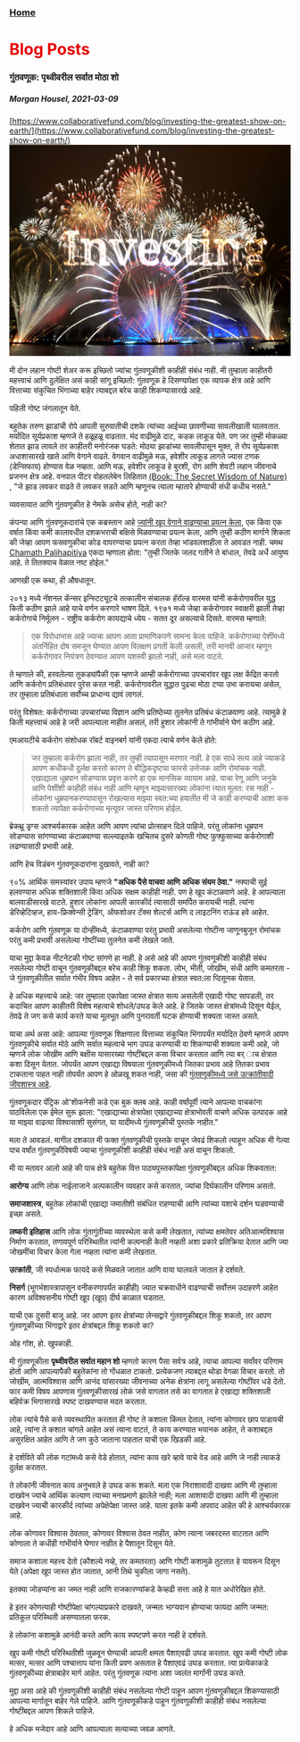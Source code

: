 
### [Home](https://crowned-eagle.github.io/ReadMr/index.html)
<h1 style="color: #e60000;"> Blog Posts </h1>

### गुंतवणूक: पृथ्वीवरील सर्वात मोठा शो
##### Morgan Housel, 2021-03-09
[https://www.collaborativefund.com/blog/investing-the-greatest-show-on-earth/](https://www.collaborativefund.com/blog/investing-the-greatest-show-on-earth/)
![Investing_Graphic](/Files/Greatest_Show.jpg)


मी दोन लहान गोष्टी शेअर करू इच्छितो ज्यांचा गुंतवणूकीशी काहीही संबंध नाही. मी तुम्हाला काहीतरी महत्त्वाचं आणि दुर्लक्षित असं काही सांगू इच्छितो: गुंतवणूक हे दिसण्यापेक्षा एक व्यापक क्षेत्र आहे 
आणि वित्ताच्या संकुचित भिंगाच्या बाहेर त्याबद्दल बरेच काही शिकण्यासारखे आहे.

पहिली गोष्ट जंगलातून येते.

बहुतेक तरुण झाडांची रोपे आपली सुरुवातीची दशके त्यांच्या आईच्या छावणीच्या सावलीखाली घालवतात. मर्यादित सूर्यप्रकाश म्हणजे ते हळूहळू वाढतात. मंद वाढीमुळे दाट, कडक लाकूड येते. पण जर तुम्ही मोकळ्या शेतात झाड लावले तर काहीतरी मनोरंजक घडते: मोठ्या झाडांच्या सावलीपासून मुक्त, ते रोप सूर्यप्रकाश अधाशासारखे खाते आणि वेगाने वाढते. वेगवान वाढीमुळे मऊ, हवेशीर लाकूड लागते ज्यास टणक (डेन्सिफाय) होण्यास वेळ नव्हता. आणि मऊ, हवेशीर लाकूड हे बुरशी, रोग आणि शेवटी लहान जीवनाचे प्रजनन क्षेत्र आहे. वनपाल पीटर वोहललेबेन लिहितात [(Book: The Secret Wisdom of Nature)](https://www.amazon.com/gp/product/1771643889/) , "जे झाड लवकर वाढते ते लवकर सडते आणि म्हणूनच त्याला म्हातारे होण्याची संधी कधीच नसते."

व्यवसायात आणि गुंतवणूकीत हे नेमके असेच होते, नाही का?

कंपन्या आणि गुंतवणूकदारांचे एक कब्रस्तान आहे [ज्यांनी खूप वेगाने वाढण्याचा प्रयत्न केला](https://www.collaborativefund.com/blog/haste-makes-waste/), एक किंवा एक वर्षात किंवा कमी कालावधीत दशकभराची बक्षिसे मिळवण्याचा प्रयत्न केला, आणि तुम्ही कठीण मार्गाने शिकता की जेव्हा आपण फसवणुकीचा कोड वापरण्याचा प्रयत्न करता तेव्हा भांडवलशाहीला ते आवडत नाही. चमथ [Chamath Palihapitiya](https://www.collaborativefund.com/blog/haste-makes-waste/) एकदा म्हणाला होता: "तुम्ही जितके जलद गतीने ते बांधाल, तेवढे अर्धे आयुष्य आहे. ते तितक्याच वेळात नष्ट होईल."

आणखी एक कथा, ही औषधातून.

२०१३ मध्ये नॅशनल कॅन्सर इन्स्टिट्यूटचे तत्कालीन संचालक हॅरॉल्ड वारमस यांनी कर्करोगावरील युद्ध किती कठीण झाले आहे याचे वर्णन करणारे भाषण दिले. १९७१ मध्ये जेव्हा कर्करोगावर स्वाक्षरी झाली तेव्हा कर्करोगाचे निर्मूलन - राष्ट्रीय कर्करोग कायद्याचे ध्येय - सतत दूर असल्याचे दिसते. वारमस म्हणाले:

>एक विरोधाभास आहे ज्याचा आपण आता प्रामाणिकपणे सामना केला पाहिजे. कर्करोगाच्या पेशींमध्ये अंतर्निहित दोष समजून घेण्यात आपण विलक्षण प्रगती केली असली, तरी मानवी आजार म्हणून कर्करोगावर नियंत्रण ठेवण्यात आपण यशस्वी झालो नाही, असे मला वाटते.

ते म्हणाले की, हरवलेल्या तुकड्यांपैकी एक म्हणजे आम्ही कर्करोगाच्या उपचारांवर खूप लक्ष केंद्रित करतो आणि कर्करोग प्रतिबंधावर पुरेस करत नाही. कर्करोगावरील युद्धात पुढचा मोठा टप्पा उभा करायचा असेल, तर तुम्हाला प्रतिबंधाला सर्वोच्च प्राधान्य द्यावं लागलं.

परंतु विशेषत: कर्करोगाच्या उपचारांच्या विज्ञान आणि प्रतिष्ठेच्या तुलनेत प्रतिबंध कंटाळवाणा आहे. त्यामुळे हे किती महत्त्वाचं आहे हे जरी आपल्याला माहीत असलं, तरी हुशार लोकांनी ते गांभीर्याने घेणं कठीण आहे.

एमआयटीचे कर्करोग संशोधक रॉबर्ट वाइनबर्ग यांनी एकदा त्याचे वर्णन केले होते:

>जर तुम्हाला कर्करोग झाला नाही, तर तुम्ही त्यापासून मरणार नाही. हे एक साधे सत्य आहे ज्याकडे आपण कधीकधी दुर्लक्ष करतो कारण ते बौद्धिकदृष्ट्या फारसे उत्तेजक आणि रोमांचक नाही.
>एखाद्याला धूम्रपान सोडण्यास प्रवृत्त करणे हा एक मानसिक व्यायाम आहे. याचा रेणू आणि जनुके आणि पेशींशी काहीही संबंध नाही आणि म्हणून माझ्यासारख्या लोकांना त्यात मूलत: रस नाही - लोकांना धूम्रपानकरण्यापासून रोखल्यास माझ्या स्वत:च्या हयातीत मी जे काही करण्याची आशा करू शकतो त्यापेक्षा कर्करोगाच्या मृत्यूवर जास्त परिणाम होईल.

ब्रेकथ्रू ड्रग्स आश्चर्यकारक आहेत आणि आपण त्यांचा प्रोत्साहन दिले पाहिजे. परंतु लोकांना धूम्रपान सोडण्यास सांगण्याच्या कंटाळवाण्या सल्ल्याइतके खचितच दुसरे कोणती गोष्ट फुफ्फुसाच्या कर्करोगाशी लढण्यासाठी प्रभावी आहे.

आणि हेच विडंबन गुंतवणूकदारांना दुखावते, नाही का?

९०% आर्थिक समस्यांवर उपाय म्हणजे **"अधिक पैसे वाचवा आणि अधिक संयम ठेवा."** नफ्याची सुई हलवण्यास अधिक शक्तिशाली किंवा अधिक सक्षम काहीही नाही. पण हे खूप कंटाळवाणे आहे. हे आपल्याला बालवाडीसारखे वाटते. हुशार लोकांना आपली कारकीर्द त्यासाठी समर्पित करायची नाही. त्यांना डेरिव्हेटिव्हज, हाय-फ्रिक्वेन्सी ट्रेडिंग, ऑफशोअर टॅक्स शेल्टर्स आणि द लाइटनिंग राऊंड हवे आहेत.

कर्करोग आणि गुंतवणूक या दोन्हींमध्ये, कंटाळवाण्या परंतु प्रभावी असलेल्या गोष्टीना जाणूनबुजून रोमांचक परंतु कमी प्रभावी असलेल्या गोष्टींच्या तुलनेत कमी लेखले जाते.

याचा मुद्दा केवळ नीटनेटकी गोष्ट सांगणे हा नाही. हे असे आहे की आपण गुंतवणूकीशी काहीही संबंध नसलेल्या गोष्टी वाचून गुंतवणूकीबद्दल बरेच काही शिकू शकता. लोभ, भीती, जोखीम, संधी आणि कमतरता - जे गुंतवणूकीतील सर्वात गंभीर विषय आहेत - ते सर्व प्रकारच्या क्षेत्रात स्वत:ला प्दिसूनक येतात.

हे अधिक महत्त्वाचे आहे: जर तुम्हाला एकापेक्षा जास्त क्षेत्रात सत्य असलेली एखादी गोष्ट सापडली, तर कदाचित आपण काहीतरी विशेष महत्वाचे शोधले/उघड केले आहे. हे जितके जास्त क्षेत्रांमध्ये दिसून येईल, तेवढे ते जग कसे कार्य करते याचा मूलभूत आणि पुनरावर्ती घटक होण्याची शक्यता जास्त असते.

याचा अर्थ असा आहे: आपल्या गुंतवणूक शिक्षणाला वित्ताच्या संकुचित भिंगापर्यंत मर्यादित ठेवणे म्हणजे आपण गुंतवणूकीचे सर्वात मोठे आणि सर्वात महत्वाचे भाग उघड करण्याची वा शिकण्याची शक्यता कमी आहे, जो म्हणजे लोक जोखीम आणि बक्षीस यासारख्या गोष्टींबद्दल कसा विचार करतात आणि त्या बर् ाच क्षेत्रात कशा दिसून येतात. जोपर्यंत आपण एखाद्या विषयाला गुंतवणूकीमध्ये जितका प्रभाव आहे तितका प्रभाव टाकताना पाहत नाही तोपर्यंत आपण हे ओळखू शकत नाही, जसा की [गुंतवणूकीमध्ये जसे उत्क्रांतीवादी जीवशास्त्र आहे](https://www.collaborativefund.com/blog/casualties-of-your-own-success/).

गुंतवणूकदार पॅट्रिक ओ'शाॅफनेसी कडे एक बुक क्लब आहे. काही वर्षांपूर्वी त्याने आपल्या वाचकांना पाठविलेला एक ईमेल सुरू झाला: "एखाद्याच्या क्षेत्रापेक्षा एखाद्याच्या क्षेत्राभोवती वाचणे अधिक उत्पादक आहे या माझ्या वाढत्या विश्वासाशी सुसंगत, या यादीमध्ये गुंतवणूकीची पुस्तके नाहीत."

मला ते आवडलं. मागील दशकात मी फक्त गुंतवणूकीची पुस्तके वाचून जेवढं शिकलो त्याहून अधिक मी गेल्या पाच वर्षांत गुंतवणुकीविषयी ज्याचा गुंतवणूकीशी काहीही संबंध नाही असं वाचून शिकलो.

मी या मतावर आलो आहे की पाच क्षेत्रे बहुतेक वित्त पाठ्यपुस्तकांपेक्षा गुंतवणूकीबद्दल अधिक शिकवतात:

**आरोग्य** आणि लोक नाईलाजाने अल्पकालीन व्यवहार कसे करतात, ज्यांचा दिर्घकालीन परिणाम असतो.

**समाजशास्त्र**, बहुतेक लोकांची एखाद्या जमातीशी संबंधित राहण्याची आणि त्यांच्या यशाचे दर्शन घडवण्याची इच्छा असते.

**लष्करी इतिहास** आणि लोक गुंतागुंतीच्या व्यवस्थेला कसे कमी लेखतात, त्यांच्या क्षमतेवर अतिआत्मविश्वास निर्माण करतात, तणावपूर्ण परिस्थितीत त्यांनी कल्पनाही केली नव्हती अशा प्रकारे प्रतिक्रिया देतात आणि ज्या जोखमींचा विचार केला गेला नव्हता त्यांना कमी लेखतात.

**उत्क्रांती**, जी स्पर्धात्मक फायदे कसे मिळवले जातात आणि वाया घालवले जातात हे दर्शवते.

**निसर्ग** (भूगर्भशास्त्रापासून वनीकरणापर्यंत काहीही) ज्यात चक्रवाधीने वाढण्याची सर्वोत्तम उदाहरणे आहेत कारण अविश्वसनीय गोष्टी खूप (खूप) दीर्घ काळात घडतात.

याची एक दुसरी बाजू आहे. जर आपण इतर क्षेत्रांच्या लेन्सद्वारे गुंतवणूकीबद्दल शिकू शकतो, तर आपण गुंतवणूकीच्या भिंगाद्वारे इतर क्षेत्रांबद्दल शिकू शकतो का?

ओह गॉश, हो. खुपकाही.

मी गुंतवणूकीला **पृथ्वीवरील सर्वात महान शो** म्हणतो कारण पैसा सर्वत्र आहे, त्याचा आपल्या सर्वांवर परिणाम होतो आणि आपल्यापैकी बहुतेकांना तो गोंधळात टाकतो. प्रत्येकजण त्याबद्दल थोडा वेगळा विचार करतो. तो जोखीम, आत्मविश्वास आणि आनंद यांसारख्या जीवनाच्या अनेक क्षेत्रांना लागू असलेल्या गोष्टींवर धडे देतो. फार कमी विषय आपणास गुंतवणूकीसारखं लोकं जसे वागतात तसे का वागतात हे एखाद्या शक्तिशाली बहिर्वक्र भिगासारखे स्पष्ट दाखवण्यास मदत करतात.

लोक त्यांचे पैसे कसे व्यवस्थापित करतात ही गोष्ट ते कशाला किंमत देतात, त्यांना कोणावर छाप पाडायची आहे, त्यांना ते कशात चांगले आहेत असं त्याना वाटतं, ते काय करण्यात भयानक आहेत, ते कशाबद्दल असुरक्षित आहेत आणि ते जग कुठे जाताना पाहतात याची एक खिडकी आहे.

हे दर्शविते की लोक गटांमध्ये कसे वेडे होतात, त्यांना काय खरे व्हावे याचे वेड आहे आणि जे नाही त्याकडे दुर्लक्ष करतात.

ते लोकांनी जीवनात काय अनुभवले हे उघड करू शकते. मला एक निराशावादी दाखवा आणि मी तुम्हाला दाखवेन ज्याचे आर्थिक कल्याण त्याच्या मनाप्रमाणे झालेले नाही; मला आशावादी दाखवा आणि मी तुम्हाला दाखवेन ज्याची कारकीर्द त्यांच्या अपेक्षेपेक्षा जास्त आहे. याला इतके कमी अपवाद आहेत की हे आश्चर्यकारक आहे.

लोक कोणावर विश्वास ठेवतात, कोणावर विश्वास ठेवत नाहीत, कोण त्याना जबरदस्त वाटतात आणि कोणाला ते कधीही गांभीर्याने घेणार नाहीत हे पैशातून दिसून येते.

समाज कशाला महत्त्व देतो (कौशल्ये नव्हे, तर कमतरता) आणि गोष्टी कशामुळे तुटतात हे यावरून दिसून येते (अपेक्षा खूप जास्त होत जातात, आनी तिथे चुकीला जागा नसते).

इतक्या जोडप्यांना का जमत नाही आणि राजकारण्यांकडे केव्हढी सत्ता आहे हे यात अधोरेखित होते.

हे इतर कोणत्याही गोष्टीपेक्षा चांगल्याप्रकारे दाखवते, जन्मतः भाग्यवान होण्याचा फायदा आणि जन्मत: प्रतिकूल परिस्थिती असण्यातला फरक.

हे लोकांना कशामुळे आनंदी करते आणि काय स्पष्टपणे करत नाही हे दर्शवते.

खुप कमी गोष्टी परिस्थितीशी जुळवून घेण्याची आपली क्षमता पैशाएवढी उघड करतात. खुप कमी गोष्टी लोक मत्सर, मत्सर आणि पश्चात्ताप यांना किती प्रवण असतात हे पैशाएवढं उघड करतात.
त्या प्रत्येकाकडे गुंतवणूकीच्या क्षेत्राबाहेर मार्ग आहेत. परंतु गुंतवणूक त्यांना अशा ज्वलंत मार्गांनी उघड करते.

मुद्दा असा आहे की गुंतवणूकीशी काहीही संबंध नसलेल्या गोष्टी पाहून आपण गुंतवणूकीबद्दल शिकण्यासाठी आपल्या मार्गातून बाहेर गेले पाहिजे. आणि गुंतवणूकीकडे पाहून गुंतवणूकीशी काहीही संबंध नसलेल्या गोष्टींबद्दल आपण शिकले पाहिजे.

हे अधिक मजेदार आहे आणि आपल्याला सत्याच्या जवळ आणते.
